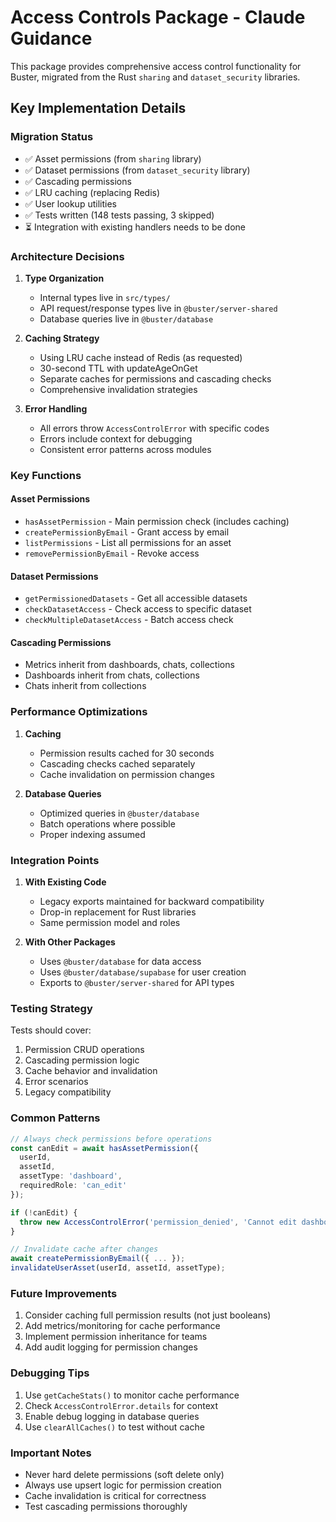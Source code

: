 # Access Controls Package - Claude Guidance

This package provides comprehensive access control functionality for Buster, migrated from the Rust `sharing` and `dataset_security` libraries.

## Key Implementation Details

### Migration Status
- ✅ Asset permissions (from `sharing` library)
- ✅ Dataset permissions (from `dataset_security` library)  
- ✅ Cascading permissions
- ✅ LRU caching (replacing Redis)
- ✅ User lookup utilities
- ✅ Tests written (148 tests passing, 3 skipped)
- ⏳ Integration with existing handlers needs to be done

### Architecture Decisions

1. **Type Organization**
   - Internal types live in `src/types/`
   - API request/response types live in `@buster/server-shared`
   - Database queries live in `@buster/database`

2. **Caching Strategy**
   - Using LRU cache instead of Redis (as requested)
   - 30-second TTL with updateAgeOnGet
   - Separate caches for permissions and cascading checks
   - Comprehensive invalidation strategies

3. **Error Handling**
   - All errors throw `AccessControlError` with specific codes
   - Errors include context for debugging
   - Consistent error patterns across modules

### Key Functions

#### Asset Permissions
- `hasAssetPermission` - Main permission check (includes caching)
- `createPermissionByEmail` - Grant access by email
- `listPermissions` - List all permissions for an asset
- `removePermissionByEmail` - Revoke access

#### Dataset Permissions  
- `getPermissionedDatasets` - Get all accessible datasets
- `checkDatasetAccess` - Check access to specific dataset
- `checkMultipleDatasetAccess` - Batch access check

#### Cascading Permissions
- Metrics inherit from dashboards, chats, collections
- Dashboards inherit from chats, collections
- Chats inherit from collections

### Performance Optimizations

1. **Caching**
   - Permission results cached for 30 seconds
   - Cascading checks cached separately
   - Cache invalidation on permission changes

2. **Database Queries**
   - Optimized queries in `@buster/database`
   - Batch operations where possible
   - Proper indexing assumed

### Integration Points

1. **With Existing Code**
   - Legacy exports maintained for backward compatibility
   - Drop-in replacement for Rust libraries
   - Same permission model and roles

2. **With Other Packages**
   - Uses `@buster/database` for data access
   - Uses `@buster/database/supabase` for user creation
   - Exports to `@buster/server-shared` for API types

### Testing Strategy

Tests should cover:
1. Permission CRUD operations
2. Cascading permission logic
3. Cache behavior and invalidation
4. Error scenarios
5. Legacy compatibility

### Common Patterns

```typescript
// Always check permissions before operations
const canEdit = await hasAssetPermission({
  userId,
  assetId,
  assetType: 'dashboard',
  requiredRole: 'can_edit'
});

if (!canEdit) {
  throw new AccessControlError('permission_denied', 'Cannot edit dashboard');
}

// Invalidate cache after changes
await createPermissionByEmail({ ... });
invalidateUserAsset(userId, assetId, assetType);
```

### Future Improvements

1. Consider caching full permission results (not just booleans)
2. Add metrics/monitoring for cache performance
3. Implement permission inheritance for teams
4. Add audit logging for permission changes

### Debugging Tips

1. Use `getCacheStats()` to monitor cache performance
2. Check `AccessControlError.details` for context
3. Enable debug logging in database queries
4. Use `clearAllCaches()` to test without cache

### Important Notes

- Never hard delete permissions (soft delete only)
- Always use upsert logic for permission creation
- Cache invalidation is critical for correctness
- Test cascading permissions thoroughly